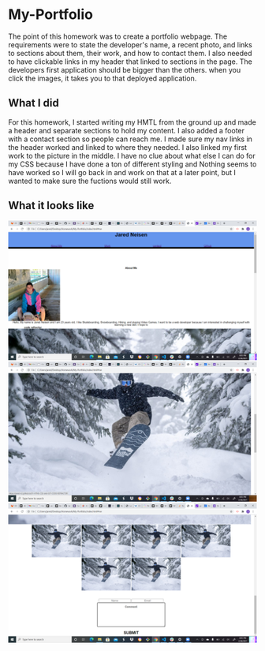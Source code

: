 # My-Portfolio
The point of this homework was to create a portfolio webpage. The requirements were to state the developer's name, a recent photo, and links to sections about them, their work, and how to contact them. I also needed to have clickable links in my header that linked to sections in the page. The developers first application should be bigger than the others.
when you click the images, it takes you to that deployed application.

## What I did
For this homework, I started writing my HMTL from the ground up and made a header and separate sections to hold my content. I also added a footer with a contact section so people can reach me. I made sure my nav links in the header worked and linked to where they needed. I also linked my first work to the picture in the middle. I have no clue about what else I can do for my CSS because I have done a ton of different styling and Nothing seems to have worked so I will go back in and work on that at a later point, but I wanted to make sure the fuctions would still work.

## What it looks like
![screenshot](./images/Screenshot-4.png)
![screenshot](./images/Screenshot-5.png)
![screenshot](./images/Screenshot-6.png)


